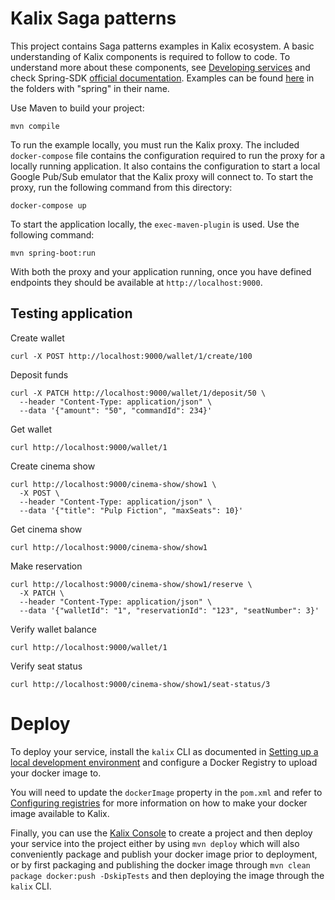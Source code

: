 # Kalix Saga patterns

This project contains Saga patterns examples in Kalix ecosystem. A basic understanding of Kalix components is required to follow to code. To
understand more about these components,
see [Developing services](https://docs.kalix.io/services/) and check
Spring-SDK [official documentation](https://docs.kalix.io/spring/index.html). Examples can be
found [here](https://github.com/lightbend/kalix-jvm-sdk/tree/main/samples) in the folders with "spring" in their name.

Use Maven to build your project:

```shell
mvn compile
```

To run the example locally, you must run the Kalix proxy. The included `docker-compose` file contains the configuration required to run the
proxy for a locally running application.
It also contains the configuration to start a local Google Pub/Sub emulator that the Kalix proxy will connect to.
To start the proxy, run the following command from this directory:

```shell
docker-compose up
```

To start the application locally, the `exec-maven-plugin` is used. Use the following command:

```shell
mvn spring-boot:run
```

With both the proxy and your application running, once you have defined endpoints they should be available at `http://localhost:9000`.

## Testing application

Create wallet

```shell
curl -X POST http://localhost:9000/wallet/1/create/100  
```

Deposit funds

```shell
curl -X PATCH http://localhost:9000/wallet/1/deposit/50 \
  --header "Content-Type: application/json" \
  --data '{"amount": "50", "commandId": 234}'  
```

Get wallet

```shell
curl http://localhost:9000/wallet/1
```

Create cinema show

```shell
curl http://localhost:9000/cinema-show/show1 \
  -X POST \
  --header "Content-Type: application/json" \
  --data '{"title": "Pulp Fiction", "maxSeats": 10}'
```

Get cinema show

```shell
curl http://localhost:9000/cinema-show/show1
```

Make reservation

```shell
curl http://localhost:9000/cinema-show/show1/reserve \
  -X PATCH \
  --header "Content-Type: application/json" \
  --data '{"walletId": "1", "reservationId": "123", "seatNumber": 3}'
```

Verify wallet balance

```shell
curl http://localhost:9000/wallet/1
```

Verify seat status

```shell
curl http://localhost:9000/cinema-show/show1/seat-status/3
```

# Deploy

To deploy your service, install the `kalix` CLI as documented in
[Setting up a local development environment](https://docs.kalix.io/setting-up/)
and configure a Docker Registry to upload your docker image to.

You will need to update the `dockerImage` property in the `pom.xml` and refer to
[Configuring registries](https://docs.kalix.io/projects/container-registries.html)
for more information on how to make your docker image available to Kalix.

Finally, you can use the [Kalix Console](https://console.kalix.io)
to create a project and then deploy your service into the project either by using `mvn deploy` which
will also conveniently package and publish your docker image prior to deployment, or by first packaging and
publishing the docker image through `mvn clean package docker:push -DskipTests` and then deploying the image
through the `kalix` CLI.
